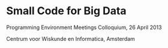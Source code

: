 # Small Code for Big Data

Programming Environment Meetings Colloquium, 26 April 2013

Centrum voor Wiskunde en Informatica, Amsterdam
